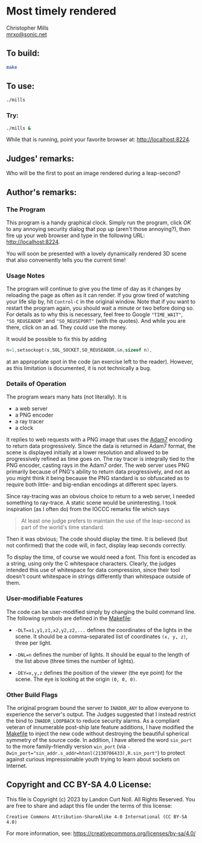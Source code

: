 # Most timely rendered

Christopher Mills\
<mrxo@sonic.net>


## To build:

```sh
make
```


## To use:

```sh
./mills
```


### Try:

```sh
./mills &
```

While that is running, point your favorite browser at:
[http://localhost:8224](http://localhost:8224).


## Judges' remarks:

Who will be the first to post an image rendered during a leap-second?


## Author's remarks:

### The Program

This program is a handy graphical clock.  Simply run the program, click *OK* to
any annoying security dialog that pop up (aren't those annoying?), then fire
up your web browser and type in the following URL: <http://localhost:8224>.

You will soon be presented with a lovely dynamically rendered 3D scene that
also conveniently tells you the current time!

### Usage Notes

The program will continue to give you the time of day as it changes by
reloading the page as often as it can render.  If you grow tired of watching
your life slip by, hit `Control-C` in the original window.  Note that if you
want to restart the program again, you should wait a minute or two before
doing so.  For details as to why this is necessary, feel free to Google
`"TIME_WAIT"`, `"SO_REUSEADDR"` and `"SO_REUSEPORT"` (with the quotes).  And
while you are there, click on an ad.  They could use the money.

It would be possible to fix this by adding

```c
n=1,setsockopt(s,SOL_SOCKET,SO_REUSEADDR,&n,sizeof n),
```

at an appropriate spot in the code (an exercise left to the reader).  However,
as this limitation is documented, it is not technically a bug.

### Details of Operation

The program wears many hats (not literally).  It is

- a web server
- a PNG encoder
- a ray tracer
- a clock

It replies to web requests with a PNG image that uses the
[Adam7](http://en.wikipedia.org/wiki/Adam7_algorithm) encoding to return data
progressively.  Since the data is returned in Adam7 format, the scene is
displayed initially at a lower resolution and allowed to be progressively
refined as time goes on.  The ray tracer is integrally tied to the PNG encoder,
casting rays in the Adam7 order.  The web server uses PNG primarily because of
PNG's ability to return data progressively, and not as you might think it being
because the PNG standard is so obfuscated as to require both little- and
big-endian encodings at different spec layers.

Since ray-tracing was an obvious choice to return to a web server, I needed
something to ray-trace.  A static scene would be uninteresting.  I took
inspiration (as I often do) from the IOCCC remarks file which says

>  At least one judge prefers to maintain the use of the leap-second
>  as part of the world's time standard.

Then it was obvious; The code should display the time.  It is believed (but
not confirmed) that the code will, in fact, display leap seconds correctly.

To display the time, of course we would need a font.  This font is encoded
as a string, using only the C whitespace characters.  Clearly, the judges
intended this use of whitespace for data compression, since their tool
doesn't count whitespace in strings differently than whitespace outside of
them.

### User-modifiable Features

The code can be user-modified simply by changing the build command line.
The following symbols are defined in the [Makefile](Makefile):

* `-DLT=x1,y1,z1,x2,y2,z2,...` defines the coordinates of the lights in the
scene. It should be a comma-separated list of coordinates `(x, y, z)`, three per
light.

* `-DNL=n` defines the number of lights. It should be equal to the length of the
list above (three times the number of lights).

* `-DEY=x,y,z` defines the position of the viewer (the eye point) for the scene.
The eye is looking at the origin `(0, 0, 0)`.

### Other Build Flags

The original program bound the server to `INADDR_ANY` to allow everyone to
experience the server's output.  The Judges suggested that I instead restrict
the bind to `INADDR_LOOPBACK` to reduce security alarms.  As a compliant veteran
of innumerable post-ship late feature additions, I have modified the
[Makefile](Makefile) to inject the new code without destroying the beautiful
spherical symmetry of the source code.  In addition, I have altered the word
`sin_port` to the more family-friendly version `win_port` (via
`-Dwin_port="sin_addr.s_addr=htonl(2130706433),R.sin_port"`) to protect against
curious impressionable youth trying to learn about sockets on Internet.


## Copyright and CC BY-SA 4.0 License:

This file is Copyright (c) 2023 by Landon Curt Noll.  All Rights Reserved.
You are free to share and adapt this file under the terms of this license:

    Creative Commons Attribution-ShareAlike 4.0 International (CC BY-SA 4.0)

For more information, see: https://creativecommons.org/licenses/by-sa/4.0/
